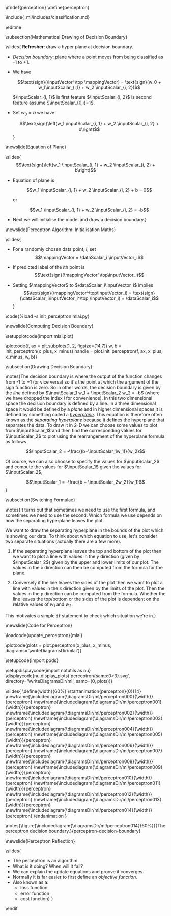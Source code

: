 \ifndef{perceptron}
\define{perceptron}

\include{_ml/includes/classification.md}

\editme 

\subsection{Mathematical Drawing of Decision Boundary}

\slides{
**Refresher**: draw a hyper plane at decision boundary.
 - *Decision boundary*: plane where a point moves from being classified as -1 to +1. 
 - We have

   $$\text{sign}(\inputVector^\top \mappingVector) = \text{sign}(w_0 + w_1\inputScalar_{i,1} + w_2 \inputScalar_{i, 2})$$

   $\inputScalar_{i, 1}$ is first feature $\inputScalar_{i, 2}$ is second feature assume $\inputScalar_{0,i}=1$. 
 
 - Set $w_0 = b$ we have
 
   $$\text{sign}\left(w_1 \inputScalar_{i, 1} + w_2 \inputScalar_{i, 2} + b\right)$$}
   
\newslide{Equation of Plane}

\slides{$$\text{sign}\left(w_1 \inputScalar_{i, 1} + w_2 \inputScalar_{i, 2} + b\right)$$

- Equation of plane is 
  
  $$w_1 \inputScalar_{i, 1} + w_2 \inputScalar_{i, 2} + b = 0$$ 
  
  or
  
  $$w_1 \inputScalar_{i, 1} + w_2 \inputScalar_{i, 2} = -b$$ 
    
- Next we will initialise the model and draw a decision boundary.}

\newslide{Perceptron Algorithm: Initialisation Maths}

\slides{
- For a randomly chosen data point, $i$, set
  $$\mappingVector = \dataScalar_i \inputVector_i$$

- If predicted label of the $i$th point is 
  $$\text{sign}(\mappingVector^\top\inputVector_i)$$

- Setting $\mappingVector$ to $\dataScalar_i\inputVector_i$ implies
  $$\text{sign}(\mappingVector^\top\inputVector_i) = \text{sign}(\dataScalar_i\inputVector_i^\top \inputVector_i) = \dataScalar_i$$}
  
\code{%load -s init_perceptron mlai.py}

\newslide{Computing Decision Boundary}

\setupplotcode{import mlai.plot}

\plotcode{f, ax = plt.subplots(1, 2, figsize=(14,7))
w, b = init_perceptron(x_plus, x_minus)
handle = plot.init_perceptron(f, ax, x_plus, x_minus, w, b)}

\subsection{Drawing Decision Boundary}

\notes{The decision boundary is where the output of the function
changes from -1 to +1 (or vice versa) so it's the point at which the
argument of the $\text{sign}$ function is zero. So in other words, the
decision boundary is given by the *line* defined by $\inputScalar_1
w_1 + \inputScalar_2 w_2 = -b$ (where we have dropped the index $i$
for convenience). In this two dimensional space the decision boundary
is defined by a line. In a three dimensional space it would be defined
by a *plane* and in higher dimensional spaces it is defined by
something called a
[*hyperplane*](http://en.wikipedia.org/wiki/Hyperplane). This equation
is therefore often known as the *separating hyperplane* because it
defines the hyperplane that separates the data. To draw it in 2-D we
can choose some values to plot from $\inputScalar_1$ and then find the
corresponding values for $\inputScalar_2$ to plot using the
rearrangement of the hyperplane formula as follows

$$\inputScalar_2 = -\frac{(b+\inputScalar_1w_1)}{w_2}$$

Of course, we can also choose to specify the values for $\inputScalar_2$ and compute the values for $\inputScalar_1$ given the values for $\inputScalar_2$,

$$\inputScalar_1 = -\frac{b + \inputScalar_2w_2}{w_1}$$}

\subsection{Switching Formulae}

\notes{It turns out that sometimes we need to use the first formula, and sometimes we need to use the second. Which formula we use depends on how the separating hyperplane leaves the plot. 

We want to draw the separating hyperplane in the bounds of the plot which is showing our data. To think about which equation to use, let's consider two separate situations (actually there are a few more). 

1. If the separating hyperplane leaves the top and bottom of the plot then we want to plot a line with values in the $y$ direction (given by $\inputScalar_2$) given by the upper and lower limits of our plot. The values in the $x$ direction can then be computed from the formula for the plane. 

2. Conversely if the line leaves the sides of the plot then we want to plot a line with values in the $x$ direction given by the limits of the plot. Then the values in the $y$ direction can be computed from the formula. Whether the line leaves the top/bottom or the sides of the plot is dependent on the relative values of $w_1$ and $w_2$. 

This motivates a simple `if` statement to check which situation we're in.}

\newslide{Code for Perceptron}

\loadcode{update_perceptron}{mlai}

\plotcode{plots = plot.perceptron(x_plus, x_minus, diagrams='\writeDiagramsDir/mlai')}

\setupcode{import pods}

\setupdisplaycode{import notutils as nu}
\displaycode{nu.display_plots('perceptron{samp:0>3}.svg', directory='\writeDiagramsDir/ml', samp=(0, plots))}

\slides{
\define{width}{60%}
\startanimation{perceptron}{0}{14}
\newframe{\includediagram{\diagramsDir/ml/perceptron000}{\width}}{perceptron}
\newframe{\includediagram{\diagramsDir/ml/perceptron001}{\width}}{perceptron}
\newframe{\includediagram{\diagramsDir/ml/perceptron002}{\width}}{perceptron}
\newframe{\includediagram{\diagramsDir/ml/perceptron003}{\width}}{perceptron}
\newframe{\includediagram{\diagramsDir/ml/perceptron004}{\width}}{perceptron}
\newframe{\includediagram{\diagramsDir/ml/perceptron005}{\width}}{perceptron}
\newframe{\includediagram{\diagramsDir/ml/perceptron006}{\width}}{perceptron}
\newframe{\includediagram{\diagramsDir/ml/perceptron007}{\width}}{perceptron}
\newframe{\includediagram{\diagramsDir/ml/perceptron008}{\width}}{perceptron}
\newframe{\includediagram{\diagramsDir/ml/perceptron009}{\width}}{perceptron}
\newframe{\includediagram{\diagramsDir/ml/perceptron010}{\width}}{perceptron}
\newframe{\includediagram{\diagramsDir/ml/perceptron011}{\width}}{perceptron}
\newframe{\includediagram{\diagramsDir/ml/perceptron012}{\width}}{perceptron}
\newframe{\includediagram{\diagramsDir/ml/perceptron013}{\width}}{perceptron}
\newframe{\includediagram{\diagramsDir/ml/perceptron014}{\width}}{perceptron}
\endanimation
}

\notes{\figure{\includediagram{\diagramsDir/ml/perceptron014}{60%}}{The perceptron decision boundary.}{perceptron-decision-boundary}

\newslide{Perceptron Reflection}

\slides{
- The perceptron is an algorithm. 
 - What is it doing? When will it fail?
 - We can explain the update equations and proove it converges.
 - Normally it is far easier to first define an *objective function*.
 - Also known as a:
     - loss function
     - error function
     - cost function}
}

\endif
